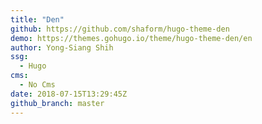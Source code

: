 ```yaml
---
title: "Den"
github: https://github.com/shaform/hugo-theme-den
demo: https://themes.gohugo.io/theme/hugo-theme-den/en
author: Yong-Siang Shih
ssg:
  - Hugo
cms:
  - No Cms
date: 2018-07-15T13:29:45Z
github_branch: master
---
```

